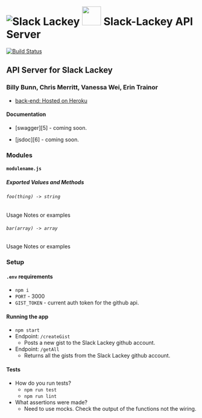 ![Slack Lackey](https://i.imgur.com/ISexB0U.png=10x)
<img src="https://i.imgur.com/ISexB0U.png=50x" width="50">  Slack-Lackey API Server
=================================================

[![Build Status](https://travis-ci.com/slack-lackey/api-server.svg?branch=development)](https://travis-ci.com/slack-lackey/api-server)

## API Server for Slack Lackey
### Billy Bunn, Chris Merritt, Vanessa Wei, Erin Trainor

* [back-end: Hosted on Heroku](https://slack-bot-api-server.herokuapp.com/)

#### Documentation

* [swagger][5] - coming soon.

* [jsdoc][6] - coming soon.


### Modules
#### `modulename.js`
##### Exported Values and Methods
###### `foo(thing) -> string`
<!-- If you finished everything, you should be able to copy/paste the lab requirements and put them in present tense. -->
Usage Notes or examples
###### `bar(array) -> array`
Usage Notes or examples
### Setup
#### `.env` requirements
* `npm i`
* `PORT` - 3000
* `GIST_TOKEN` - current auth token for the github api.
#### Running the app
* `npm start`
* Endpoint: `/createGist`
  * Posts a new gist to the Slack Lackey github account.
* Endpoint: `/getAll`
  * Returns all the gists from the Slack Lackey github account.
 
#### Tests
* How do you run tests?
  * `npm run test`
  * `npm run lint`
* What assertions were made?
  * Need to use mocks. Check the output of the functions not the wiring. 
